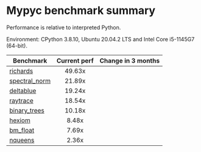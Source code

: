 # Mypyc benchmark summary

Performance is relative to interpreted Python.

Environment: CPython 3.8.10, Ubuntu 20.04.2 LTS and Intel Core i5-1145G7 (64-bit).

| Benchmark | Current perf | Change in 3 months |
| --- | :---: | :---: |
| [richards](benchmarks/richards.md) | 49.63x |  |
| [spectral_norm](benchmarks/spectral_norm.md) | 21.89x |  |
| [deltablue](benchmarks/deltablue.md) | 19.24x |  |
| [raytrace](benchmarks/raytrace.md) | 18.54x |  |
| [binary_trees](benchmarks/binary_trees.md) | 10.18x |  |
| [hexiom](benchmarks/hexiom.md) | 8.48x |  |
| [bm_float](benchmarks/bm_float.md) | 7.69x |  |
| [nqueens](benchmarks/nqueens.md) | 2.36x |  |
